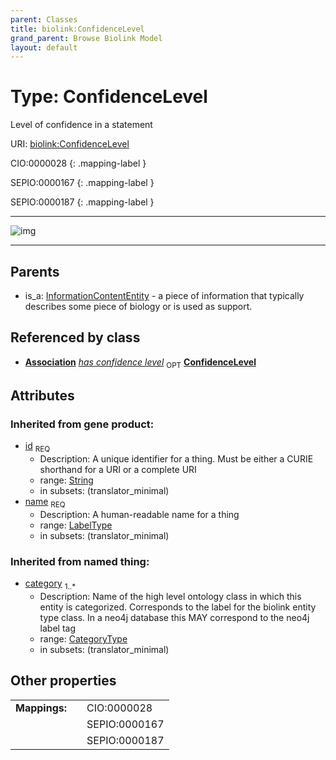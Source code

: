 ```yaml
---
parent: Classes
title: biolink:ConfidenceLevel
grand_parent: Browse Biolink Model
layout: default
---
```


# Type: ConfidenceLevel


Level of confidence in a statement

URI: [biolink:ConfidenceLevel](https://w3id.org/biolink/vocab/ConfidenceLevel)

CIO:0000028
{: .mapping-label }

SEPIO:0000167
{: .mapping-label }

SEPIO:0000187
{: .mapping-label }


---

![img](http://yuml.me/diagram/nofunky;dir:TB/class/[InformationContentEntity],[InformationContentEntity]%5E-[ConfidenceLevel%7Cid(i):string;name(i):label_type;category(i):category_type%20%2B],[Association])

---


## Parents

 *  is_a: [InformationContentEntity](InformationContentEntity.md) - a piece of information that typically describes some piece of biology or is used as support.

## Referenced by class

 *  **[Association](Association.md)** *[has confidence level](has_confidence_level.md)*  <sub>OPT</sub>  **[ConfidenceLevel](ConfidenceLevel.md)**

## Attributes


### Inherited from gene product:

 * [id](id.md)  <sub>REQ</sub>
    * Description: A unique identifier for a thing. Must be either a CURIE shorthand for a URI or a complete URI
    * range: [String](types/String.md)
    * in subsets: (translator_minimal)
 * [name](name.md)  <sub>REQ</sub>
    * Description: A human-readable name for a thing
    * range: [LabelType](types/LabelType.md)
    * in subsets: (translator_minimal)

### Inherited from named thing:

 * [category](category.md)  <sub>1..*</sub>
    * Description: Name of the high level ontology class in which this entity is categorized. Corresponds to the label for the biolink entity type class. In a neo4j database this MAY correspond to the neo4j label tag
    * range: [CategoryType](types/CategoryType.md)
    * in subsets: (translator_minimal)

## Other properties

|  |  |  |
| --- | --- | --- |
| **Mappings:** | | CIO:0000028 |
|  | | SEPIO:0000167 |
|  | | SEPIO:0000187 |


